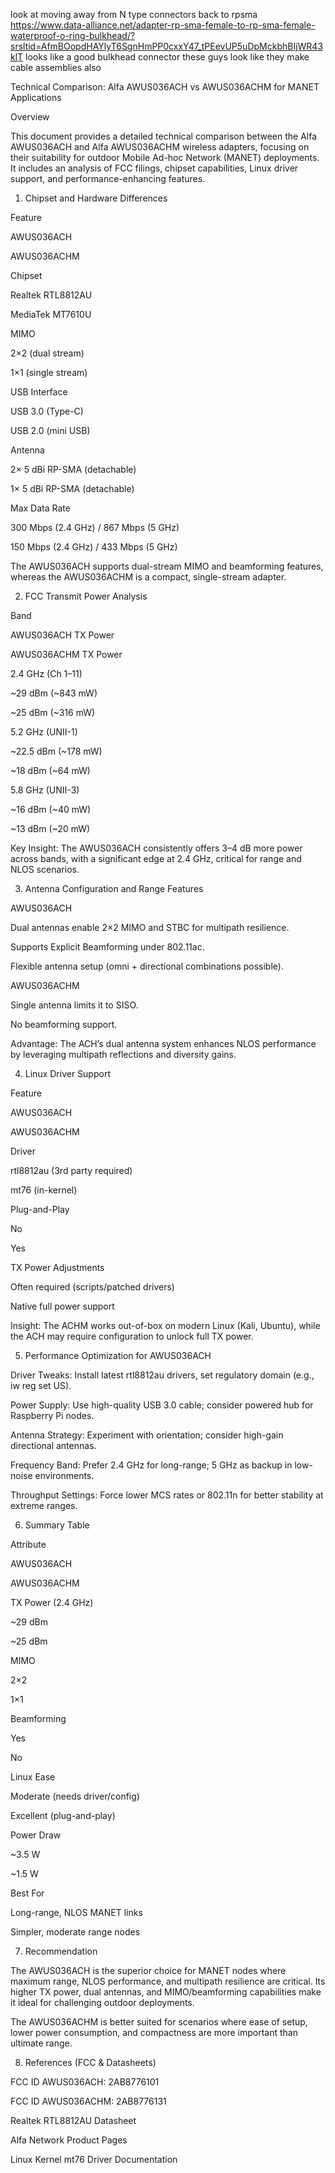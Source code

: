 look at moving away from N type connectors back to rpsma
https://www.data-alliance.net/adapter-rp-sma-female-to-rp-sma-female-waterproof-o-ring-bulkhead/?srsltid=AfmBOopdHAYlyT6SgnHmPP0cxxY47_tPEevUP5uDpMckbhBIjWR43klT
looks like a good bulkhead connector
these guys look like they make cable assemblies also



Technical Comparison: Alfa AWUS036ACH vs AWUS036ACHM for MANET Applications

Overview

This document provides a detailed technical comparison between the Alfa AWUS036ACH and Alfa AWUS036ACHM wireless adapters, focusing on their suitability for outdoor Mobile Ad-hoc Network (MANET) deployments. It includes an analysis of FCC filings, chipset capabilities, Linux driver support, and performance-enhancing features.

1. Chipset and Hardware Differences

Feature

AWUS036ACH

AWUS036ACHM

Chipset

Realtek RTL8812AU

MediaTek MT7610U

MIMO

2×2 (dual stream)

1×1 (single stream)

USB Interface

USB 3.0 (Type-C)

USB 2.0 (mini USB)

Antenna

2× 5 dBi RP-SMA (detachable)

1× 5 dBi RP-SMA (detachable)

Max Data Rate

300 Mbps (2.4 GHz) / 867 Mbps (5 GHz)

150 Mbps (2.4 GHz) / 433 Mbps (5 GHz)

The AWUS036ACH supports dual-stream MIMO and beamforming features, whereas the AWUS036ACHM is a compact, single-stream adapter.

2. FCC Transmit Power Analysis

Band

AWUS036ACH TX Power

AWUS036ACHM TX Power

2.4 GHz (Ch 1–11)

~29 dBm (~843 mW)

~25 dBm (~316 mW)

5.2 GHz (UNII-1)

~22.5 dBm (~178 mW)

~18 dBm (~64 mW)

5.8 GHz (UNII-3)

~16 dBm (~40 mW)

~13 dBm (~20 mW)

Key Insight: The AWUS036ACH consistently offers 3–4 dB more power across bands, with a significant edge at 2.4 GHz, critical for range and NLOS scenarios.

3. Antenna Configuration and Range Features

AWUS036ACH

Dual antennas enable 2×2 MIMO and STBC for multipath resilience.

Supports Explicit Beamforming under 802.11ac.

Flexible antenna setup (omni + directional combinations possible).

AWUS036ACHM

Single antenna limits it to SISO.

No beamforming support.

Advantage: The ACH’s dual antenna system enhances NLOS performance by leveraging multipath reflections and diversity gains.

4. Linux Driver Support

Feature

AWUS036ACH

AWUS036ACHM

Driver

rtl8812au (3rd party required)

mt76 (in-kernel)

Plug-and-Play

No

Yes

TX Power Adjustments

Often required (scripts/patched drivers)

Native full power support

Insight: The ACHM works out-of-box on modern Linux (Kali, Ubuntu), while the ACH may require configuration to unlock full TX power.

5. Performance Optimization for AWUS036ACH

Driver Tweaks: Install latest rtl8812au drivers, set regulatory domain (e.g., iw reg set US).

Power Supply: Use high-quality USB 3.0 cable; consider powered hub for Raspberry Pi nodes.

Antenna Strategy: Experiment with orientation; consider high-gain directional antennas.

Frequency Band: Prefer 2.4 GHz for long-range; 5 GHz as backup in low-noise environments.

Throughput Settings: Force lower MCS rates or 802.11n for better stability at extreme ranges.

6. Summary Table

Attribute

AWUS036ACH

AWUS036ACHM

TX Power (2.4 GHz)

~29 dBm

~25 dBm

MIMO

2×2

1×1

Beamforming

Yes

No

Linux Ease

Moderate (needs driver/config)

Excellent (plug-and-play)

Power Draw

~3.5 W

~1.5 W

Best For

Long-range, NLOS MANET links

Simpler, moderate range nodes

7. Recommendation

The AWUS036ACH is the superior choice for MANET nodes where maximum range, NLOS performance, and multipath resilience are critical. Its higher TX power, dual antennas, and MIMO/beamforming capabilities make it ideal for challenging outdoor deployments.

The AWUS036ACHM is better suited for scenarios where ease of setup, lower power consumption, and compactness are more important than ultimate range.

8. References (FCC & Datasheets)

FCC ID AWUS036ACH: 2AB8776101

FCC ID AWUS036ACHM: 2AB8776131

Realtek RTL8812AU Datasheet

Alfa Network Product Pages

Linux Kernel mt76 Driver Documentation


